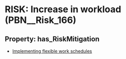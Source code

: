 # RISK: __Increase in workload__ (PBN__Risk_166)

## Property: has_RiskMitigation

* [Implementing flexible work schedules](PBN__RiskMitigation_206)

